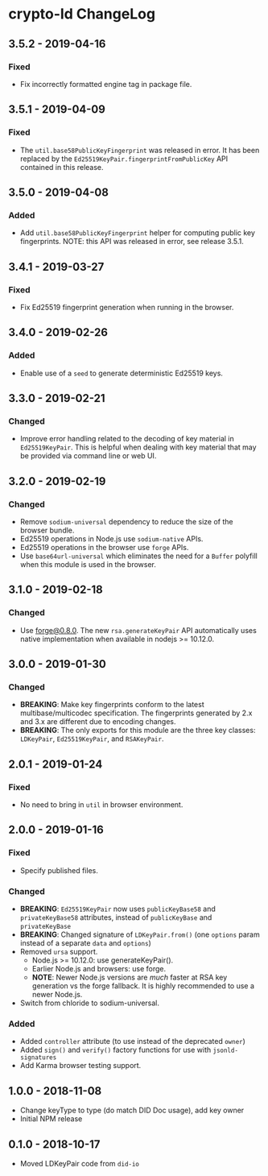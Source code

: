 # crypto-ld ChangeLog

## 3.5.2 - 2019-04-16

### Fixed
- Fix incorrectly formatted engine tag in package file.

## 3.5.1 - 2019-04-09

### Fixed
- The `util.base58PublicKeyFingerprint` was released in error. It has been
  replaced by the `Ed25519KeyPair.fingerprintFromPublicKey` API contained
  in this release.

## 3.5.0 - 2019-04-08

### Added
- Add `util.base58PublicKeyFingerprint` helper for computing public key
  fingerprints. NOTE: this API was released in error, see release 3.5.1.

## 3.4.1 - 2019-03-27

### Fixed
- Fix Ed25519 fingerprint generation when running in the browser.

## 3.4.0 - 2019-02-26

### Added
- Enable use of a `seed` to generate deterministic Ed25519 keys.

## 3.3.0 - 2019-02-21

### Changed
- Improve error handling related to the decoding of key material in
  `Ed25519KeyPair`. This is helpful when dealing with key material that may
  be provided via command line or web UI.

## 3.2.0 - 2019-02-19

### Changed
- Remove `sodium-universal` dependency to reduce the size of the browser bundle.
- Ed25519 operations in Node.js use `sodium-native` APIs.
- Ed25519 operations in the browser use `forge` APIs.
- Use `base64url-universal` which eliminates the need for a `Buffer` polyfill
  when this module is used in the browser.

## 3.1.0 - 2019-02-18

### Changed
- Use forge@0.8.0. The new `rsa.generateKeyPair` API automatically uses
  native implementation when available in nodejs >= 10.12.0.

## 3.0.0 - 2019-01-30

### Changed
- **BREAKING**: Make key fingerprints conform to the latest multibase/multicodec
  specification. The fingerprints generated by 2.x and 3.x are different due
  to encoding changes.
- **BREAKING**: The only exports for this module are the three key classes:
  `LDKeyPair`, `Ed25519KeyPair`, and `RSAKeyPair`.

## 2.0.1 - 2019-01-24

### Fixed
- No need to bring in `util` in browser environment.

## 2.0.0 - 2019-01-16

### Fixed
- Specify published files.

### Changed
- **BREAKING**: `Ed25519KeyPair` now uses `publicKeyBase58` and
  `privateKeyBase58` attributes, instead of `publicKeyBase` and
  `privateKeyBase`
- **BREAKING**: Changed signature of `LDKeyPair.from()` (one `options` param
  instead of a separate `data` and `options`)
- Removed `ursa` support.
  - Node.js >= 10.12.0: use generateKeyPair().
  - Earlier Node.js and browsers: use forge.
  - **NOTE**: Newer Node.js versions are *much* faster at RSA key generation vs
    the forge fallback. It is highly recommended to use a newer Node.js.
- Switch from chloride to sodium-universal.

### Added
- Added `controller` attribute (to use instead of the deprecated `owner`)
- Added `sign()` and `verify()` factory functions for use with
  `jsonld-signatures`
- Add Karma browser testing support.

## 1.0.0 - 2018-11-08

- Change keyType to type (do match DID Doc usage), add key owner
- Initial NPM release

## 0.1.0 - 2018-10-17

- Moved LDKeyPair code from `did-io`
